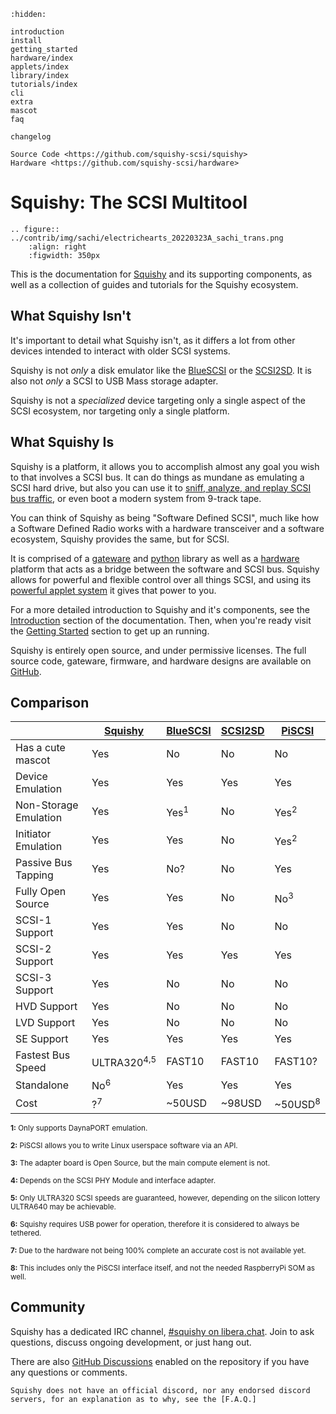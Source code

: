 ```{toctree}
:hidden:

introduction
install
getting_started
hardware/index
applets/index
library/index
tutorials/index
cli
extra
mascot
faq

changelog

Source Code <https://github.com/squishy-scsi/squishy>
Hardware <https://github.com/squishy-scsi/hardware>

```
# Squishy: The SCSI Multitool

```{eval-rst}
.. figure:: ../contrib/img/sachi/electrichearts_20220323A_sachi_trans.png
	:align: right
	:figwidth: 350px
```

This is the documentation for [Squishy] and its supporting components, as well as a collection of guides and tutorials for the Squishy ecosystem.


## What Squishy Isn't

It's important to detail what Squishy isn't, as it differs a lot from other devices intended to interact with older SCSI systems.

Squishy is not *only* a disk emulator like the [BlueSCSI] or the [SCSI2SD]. It is also not *only* a SCSI to USB Mass storage adapter.

Squishy is not a *specialized* device targeting only a single aspect of the SCSI ecosystem, nor targeting only a single platform.

## What Squishy Is

Squishy is a platform, it allows you to accomplish almost any goal you wish to that involves a SCSI bus. It can do things as mundane as emulating a SCSI hard drive, but also you can use it to [sniff, analyze, and replay SCSI bus traffic], or even boot a modern system from 9-track tape.

You can think of Squishy as being "Software Defined SCSI", much like how a Software Defined Radio works with a hardware transceiver and a software ecosystem, Squishy provides the same, but for SCSI.

It is comprised of a [gateware] and [python] library as well as a [hardware] platform that acts as a bridge between the software and SCSI bus. Squishy allows for powerful and flexible control over all things SCSI, and using its [powerful applet system] it gives that power to you.


For a more detailed introduction to Squishy and it's components, see the [Introduction] section of the documentation. Then, when you're ready visit the [Getting Started] section to get up an running.

Squishy is entirely open source, and under permissive licenses. The full source code, gateware, firmware, and hardware designs are available on [GitHub].

## Comparison

|                       | [Squishy]              | [BlueSCSI]      | [SCSI2SD] | [PiSCSI]           |
|-----------------------|------------------------|-----------------|-----------|--------------------|
| Has a cute mascot     | Yes                    | No              | No        | No                 |
| Device Emulation      | Yes                    | Yes             | Yes       | Yes                |
| Non-Storage Emulation | Yes                    | Yes<sup>1</sup> | No        | Yes<sup>2</sup>    |
| Initiator Emulation   | Yes                    | Yes             | No        | Yes<sup>2</sup>    |
| Passive Bus Tapping   | Yes                    | No?             | No        | Yes                |
| Fully Open Source     | Yes                    | Yes             | No        | No<sup>3</sup>     |
| SCSI-1 Support        | Yes                    | Yes             | No        | No                 |
| SCSI-2 Support        | Yes                    | Yes             | Yes       | Yes                |
| SCSI-3 Support        | Yes                    | No              | No        | No                 |
| HVD Support           | Yes                    | No              | No        | No                 |
| LVD Support           | Yes                    | No              | No        | No                 |
| SE Support            | Yes                    | Yes             | Yes       | Yes                |
| Fastest Bus Speed     | ULTRA320<sup>4,5</sup> | FAST10          | FAST10    | FAST10?            |
| Standalone            | No<sup>6</sup>         | Yes             | Yes       | Yes                |
| Cost                  | ?<sup>7</sup>          | ~50USD          | ~98USD    | ~50USD<sup>8</sup> |

<small>**1:** Only supports DaynaPORT emulation.</small>

<small>**2:** PiSCSI allows you to write Linux userspace software via an API.</small>

<small>**3:** The adapter board is Open Source, but the main compute element is not.</small>

<small>**4:** Depends on the SCSI PHY Module and interface adapter.</small>

<small>**5:** Only ULTRA320 SCSI speeds are guaranteed, however, depending on the silicon lottery ULTRA640 may be achievable.</small>

<small>**6:** Squishy requires USB power for operation, therefore it is considered to always be tethered.</small>

<small>**7:** Due to the hardware not being 100% complete an accurate cost is not available yet.</small>

<small>**8:** This includes only the PiSCSI interface itself, and not the needed RaspberryPi SOM as well.</small>


## Community

Squishy has a dedicated IRC channel, [#squishy on libera.chat]. Join to ask questions, discuss ongoing development, or just hang out.

There are also [GitHub Discussions] enabled on the repository if you have any questions or comments.


```{note}
Squishy does not have an official discord, nor any endorsed discord servers, for an explanation as to why, see the [F.A.Q.]
```
[sniff, analyze, and replay SCSI bus traffic]: ./applets/analyzer.md
[gateware]: ./library/gateware/index.md
[python]: ./library/python/index.md
[hardware]: ./hardware/index.md
[powerful applet system]: ./applets/index.md
[Introduction]: ./introduction.md
[Getting Started]: ./getting_started.md
[GitHub]: https://github.com/squishy-scsi/squishy
[Squishy]: https://github.com/squishy-scsi/squishy
[BlueSCSI]: https://scsi.blue/
[SCSI2SD]: https://www.codesrc.com/mediawiki/index.php/SCSI2SD
[PiSCSI]: https://github.com/PiSCSI/piscsi
[#squishy on libera.chat]: https://web.libera.chat/#squishy
[GitHub Discussions]: https://github.com/squishy-scsi/squishy/discussions
[F.A.Q.]: ./faq.md
